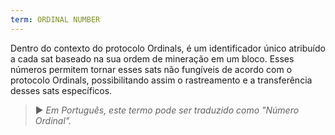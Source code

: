 ```yaml
---
term: ORDINAL NUMBER
---
```


Dentro do contexto do protocolo Ordinals, é um identificador único atribuído a cada sat baseado na sua ordem de mineração em um bloco. Esses números permitem tornar esses sats não fungíveis de acordo com o protocolo Ordinals, possibilitando assim o rastreamento e a transferência desses sats específicos.

> ► *Em Português, este termo pode ser traduzido como "Número Ordinal".*